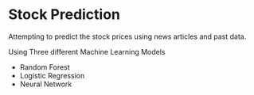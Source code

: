 # Stock Prediction
Attempting to predict the stock prices using news articles and past data.

Using Three different Machine Learning Models

- Random Forest
- Logistic Regression
- Neural Network

